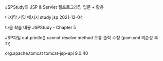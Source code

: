 JSPStudy의 JSP & Servlet 웹프로그래밍 입문 + 활용


마지막 커밋 메시지
study jsp 2021-12-04

다음 학습 내용
JSPStudy - Chapter 5


JSP파일 out.println() cannot resolve method 오류 출력 수정 (pom.xml 의존성 추가)

<dependency>
  <groupId>org.apache.tomcat</groupId>
  <artifactId>tomcat-jsp-api</artifactId>
  <version>9.0.40</version>
</dependency>
